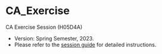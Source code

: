 # CA_Exercise
CA Exercise Session (H05D4A)

- Version: Spring Semester, 2023.
- Please refer to the [session guide](CA_Documents/session_guide.pdf) for detailed instructions.

